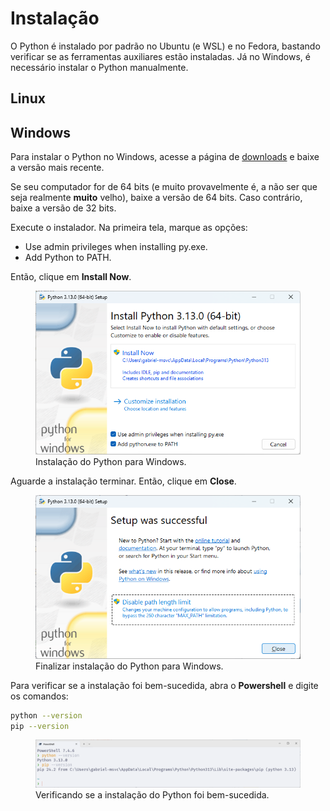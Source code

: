 # Instalação

O Python é instalado por padrão no Ubuntu (e WSL) e no Fedora, bastando verificar se as ferramentas auxiliares estão instaladas.
Já no Windows, é necessário instalar o Python manualmente.

## Linux

<!-- TODO -->

## Windows

Para instalar o Python no Windows, acesse a página de [downloads](https://www.python.org/downloads/windows/) e baixe a versão mais recente.

Se seu computador for de 64 bits (e muito provavelmente é, a não ser que seja realmente **muito** velho), baixe a versão de 64 bits.
Caso contrário, baixe a versão de 32 bits.

Execute o instalador.
Na primeira tela, marque as opções:

- Use admin privileges when installing py.exe.
- Add Python to PATH.

Então, clique em **Install Now**.

<figure>
<img src="./installer.png" />
<figcaption>Instalação do Python para Windows.</figcaption>
</figure>

Aguarde a instalação terminar.
Então, clique em **Close**.

<figure>
<img src="./finish_installation.png" />
<figcaption>Finalizar instalação do Python para Windows.</figcaption>
</figure>

Para verificar se a instalação foi bem-sucedida, abra o **Powershell** e digite os comandos:

```bash
python --version
pip --version
```

<figure>
<img src="./testing_installation.png" />
<figcaption>Verificando se a instalação do Python foi bem-sucedida.</figcaption>
</figure>

